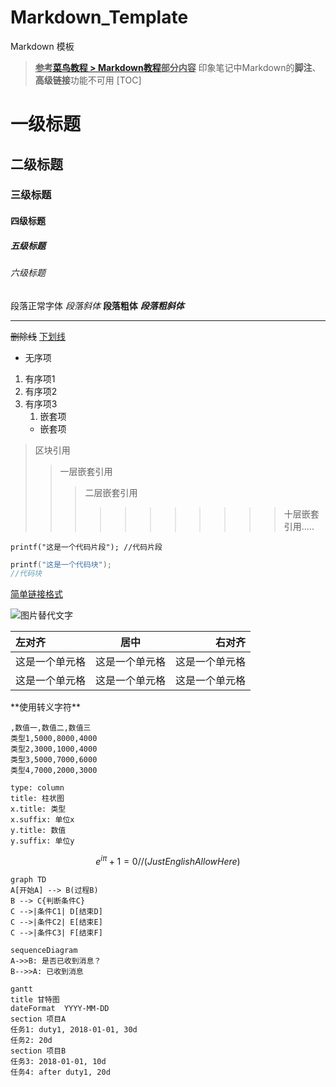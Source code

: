 # Markdown_Template
 Markdown 模板

>**<u>参考[菜鸟教程 > Markdown教程](https://www.runoob.com/markdown/md-tutorial.html)部分内容</u>**
>印象笔记中Markdown的**脚注**、**高级链接**功能不可用
[TOC]

# 一级标题
## 二级标题
### 三级标题
#### 四级标题
##### 五级标题
###### 六级标题
段落正常字体
*段落斜体*
**段落粗体**
***段落粗斜体***
***
~~删除线~~
<u>下划线</u>

* 无序项
1. 有序项1
2. 有序项2
3. 有序项3
    1. 嵌套项
    * 嵌套项
    
>区块引用
>>一层嵌套引用
>>>二层嵌套引用
>>>
>>>>>>>>>>>十层嵌套引用.....

`printf("这是一个代码片段"); //代码片段`

```C
printf("这是一个代码块");
//代码块
```

[简单链接格式](https://www.runoob.com/markdown/md-tutorial.html)

![图片替代文字](https://www.runoob.com/wp-content/uploads/2019/03/iconfinder_markdown_298823.png "图片属性")

| 左对齐         |      居中      |         右对齐 |
| :------------- | :------------: | -------------: |
| 这是一个单元格 | 这是一个单元格 | 这是一个单元格 |
| 这是一个单元格 | 这是一个单元格 | 这是一个单元格 |

\*\*使用转义字符\*\*

```chart
,数值一,数值二,数值三
类型1,5000,8000,4000
类型2,3000,1000,4000
类型3,5000,7000,6000
类型4,7000,2000,3000

type: column
title: 柱状图
x.title: 类型
x.suffix: 单位x
y.title: 数值
y.suffix: 单位y
```

```math
e^{i\pi} + 1 = 0 //(Just English Allow Here)
```

```mermaid
graph TD
A[开始A] --> B(过程B)
B --> C{判断条件C}
C -->|条件C1| D[结束D]
C -->|条件C2| E[结束E]
C -->|条件C3| F[结束F]
```

```mermaid
sequenceDiagram
A->>B: 是否已收到消息？
B-->>A: 已收到消息
```

```mermaid
gantt
title 甘特图
dateFormat  YYYY-MM-DD
section 项目A
任务1: duty1, 2018-01-01, 30d
任务2: 20d
section 项目B
任务3: 2018-01-01, 10d
任务4: after duty1, 20d
```
